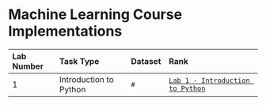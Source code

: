 # Machine Learning Course Implementations
 

| **Lab Number** | **Task Type** | **Dataset** | **Rank** 
|:-------|:----------------------------------|:------------------------------|:--------------------------------|
| 1      | Introduction to Python            | `#`                           | [`Lab 1 - Introduction to Python`](https://github.com/ahmedlila/Machine-Learning-Course-Implementations/blob/main/Lab%201%20-%20Introduction%20to%20Python.ipynb)           |
